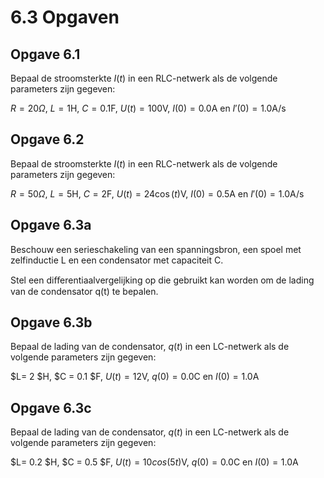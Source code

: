

# 6.3 Opgaven

## Opgave 6.1

Bepaal de stroomsterkte $I(t)$ in een RLC-netwerk als de volgende parameters zijn gegeven:

$R = 20$$\Omega$, $L=1$H, $C =0.1$F, $U(t)=100$V, $I(0)=0.0$A en $I'(0)=1.0$A/s

## Opgave 6.2

Bepaal de stroomsterkte $I(t)$ in een RLC-netwerk als de volgende parameters zijn gegeven:

$R = 50$$\Omega$, $L=5$H, $C =2$F, $U(t)=24 \cos(t)$V, $I(0)=0.5$A en $I'(0)=1.0$A/s


## Opgave 6.3a

Beschouw een serieschakeling van een spanningsbron, een
spoel met zelfinductie L en een condensator met capaciteit C.

Stel een diﬀerentiaalvergelijking op die gebruikt kan worden om de lading
van de condensator q(t) te bepalen.



## Opgave 6.3b


Bepaal de lading van de condensator, $q(t)$ in een LC-netwerk als de volgende parameters zijn gegeven:

$L= 2 $H, $C = 0.1 $F, $U(t)=12$V, $q(0)=0.0$C en $I(0)=1.0$A


## Opgave 6.3c


Bepaal de lading van de condensator, $q(t)$ in een LC-netwerk als de volgende parameters zijn gegeven:

$L= 0.2 $H, $C = 0.5 $F, $U(t)=10cos(5t)$V, $q(0)=0.0$C en $I(0)=1.0$A